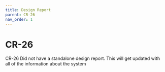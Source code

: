 ```yaml
---
title: Design Report
parent: CR-26
nav_order: 1
---
```


# CR-26
CR-26 Did not have a standalone design report. This will get updated with all of the information about the system